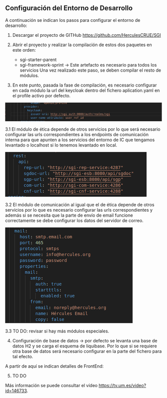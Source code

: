 ## Configuración del Entorno de Desarrollo
A continuación se indican los pasos para configurar el entorno de desarrollo:

1. Descargar el proyecto de GITHub
https://github.com/HerculesCRUE/SGI

2. Abrir el proyecto y realizar la compilación de estos dos paquetes en este orden:
    * sgi-starter-parent
    * sgi-framework-sprint → Este artefacto es necesario para todos los servicios
Una vez realizado este paso, se deben compilar el resto de módulos.

3. En este punto, pasada la fase de compilación, es necesario configurar en cada módulo la url  del keycloak dentro del fichero aplication.yaml en el profile activo por defecto.

![config_keycloak](https://github.com/dialrepo/Hercules_SGI/blob/main/docs/img/config_keycloak.jpg)

   3.1 El módulo de ética depende de otros servicios por lo que será necesario configurar las urls correspondientes a los endpoints de comunicación interna para que apunten a los servicios del entorno de IC que tengamos levantado o localhost si lo tenemos levantado en local. 

![config_keycloak](https://github.com/dialrepo/Hercules_SGI/blob/main/docs/img/config_eti.jpg)

   3.2 El módulo de comunicación al igual que el de ética depende de otros servicios por lo que es necesario configurar las urls correspondientes y además si se necesita que la parte de envío de email funcione correctamente se debe configurar los datos del servidor de correo.   

![config_keycloak](https://github.com/dialrepo/Hercules_SGI/blob/main/docs/img/config_com.jpg)

   3.3 TO DO:  revisar si hay más módulos especiales.
    
4. Configuración de base de datos → por defecto se levanta una base de datos H2 y se carga el esquema de liquibase. Por lo que si se requiere otra base de datos será necesario configurar en la parte del fichero para tal efecto.

A partir de aquí se indican detalles de FrontEnd:

5. TO DO

Más información se puede consultar el vídeo https://tv.um.es/video?id=146733.
